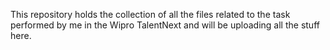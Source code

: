 This repository holds the collection of all the files related to the task performed by me in the Wipro TalentNext and will be uploading all the stuff here. 

